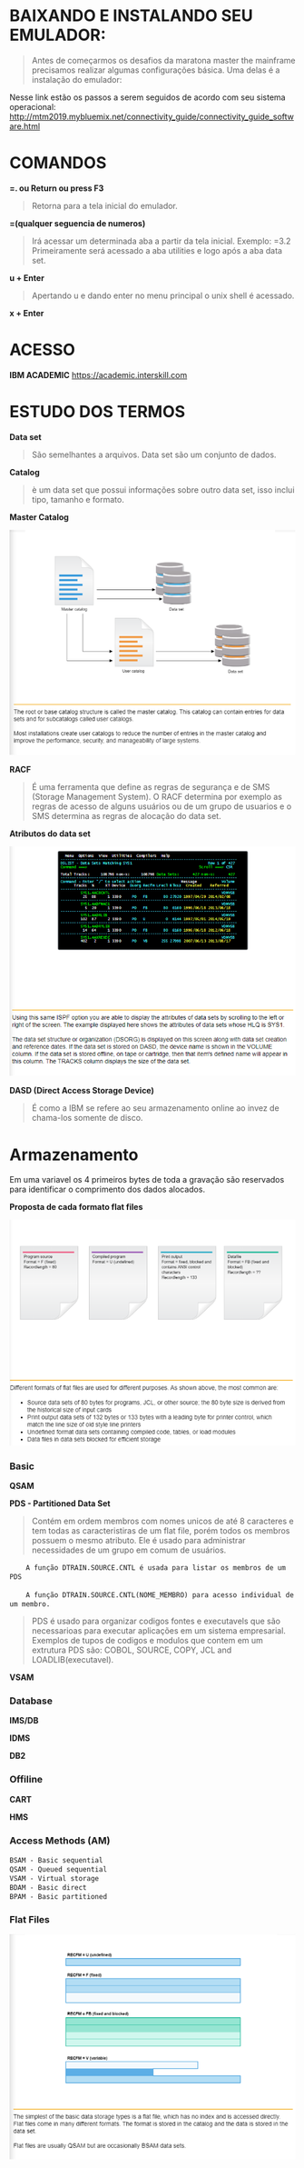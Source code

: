 # BAIXANDO E INSTALANDO SEU EMULADOR:
> Antes de começarmos os desafios da maratona master the mainframe precisamos realizar algumas configurações básica. Uma delas é a instalação do emulador:

Nesse link estão os passos a serem seguidos de acordo com seu sistema operacional:
http://mtm2019.mybluemix.net/connectivity_guide/connectivity_guide_software.html

# COMANDOS

**=. ou Return ou press F3**
> Retorna para a tela inicial do emulador.

**=(qualquer seguencia de numeros)**
> Irá acessar um determinada aba a partir da tela inicial. Exemplo: =3.2 Primeiramente será acessado a aba utilities e logo após a aba data set.

**u + Enter**
> Apertando u e dando enter no menu principal o unix shell é acessado.

**x + Enter**
> 


# ACESSO

**IBM ACADEMIC**
https://academic.interskill.com


# ESTUDO DOS TERMOS

**Data set**
> São semelhantes a arquivos. Data set são um conjunto de dados.

**Catalog**
> è um data set que possui informações sobre outro data set, isso inclui tipo, tamanho e formato.

**Master Catalog**

![Explicação sobre master catalog:](https://github.com/ThreeDP/MTM/blob/master/img/datamanagement/1.png)

**RACF**
> É uma ferramenta que define as regras de segurança e de SMS (Storage Management System). O RACF determina por exemplo as regras de acesso de alguns usuários ou de um grupo de usuarios e o SMS determina as regras de alocação do data set.

**Atributos do data set**

![Explicação sobre master catalog:](https://github.com/ThreeDP/MTM/blob/master/img/datamanagement/2.png)

**DASD (Direct Access Storage Device)**
> É como a IBM se refere ao seu armazenamento online ao invez de chama-los somente de disco.

# Armazenamento

Em uma variavel os 4 primeiros bytes de toda a gravação são reservados para identificar o comprimento dos dados alocados.

**Proposta de cada formato flat files**

![Explicação sobre master catalog:](https://github.com/ThreeDP/MTM/blob/master/img/datamanagement/4.png)


### Basic

**QSAM**
>

**PDS - Partitioned Data Set**
> Contém em ordem membros com nomes unicos de até 8 caracteres e tem todas as caracteristiras de um flat file, porém todos os membros possuem o mesmo atributo. Ele é usado para administrar necessidades de um grupo em comum de usuários.

        A função DTRAIN.SOURCE.CNTL é usada para listar os membros de um PDS
        
        A função DTRAIN.SOURCE.CNTL(NOME_MEMBRO) para acesso individual de um membro.
        
> PDS é usado para organizar codigos fontes e executavels que são necessarioas para executar aplicações em um sistema empresarial. Exemplos de tupos de codigos e modulos que contem em um extrutura PDS são: COBOL, SOURCE, COPY, JCL and LOADLIB(executavel).

**VSAM**
> 

### Database

**IMS/DB**
>

**IDMS**
>

**DB2**
>

### Offiline

**CART**
>

**HMS**
> 

### Access Methods (AM)

    BSAM - Basic sequential
    QSAM - Queued sequential
    VSAM - Virtual storage
    BDAM - Basic direct
    BPAM - Basic partitioned
    
    
### Flat Files

![Explicação sobre master catalog:](https://github.com/ThreeDP/MTM/blob/master/img/datamanagement/3.png)


